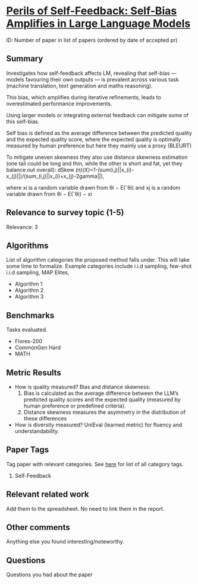 # [Perils of Self-Feedback: Self-Bias Amplifies in Large Language Models](https://arxiv.org/abs/2402.11436)

ID: Number of paper in list of papers (ordered by date of accepted pr)

## Summary

Investigates how self-feedback affects LM, revealing that self-bias — models favouring their own outputs — is prevalent across various task (machine translation, text generation and maths reasoning).

This bias, which amplifies during iterative refinements, leads to overestimated performance improvements. 

Using larger models or integrating external feedback can mitigate some of this self-bias.

Self bias is defined as the average difference between the predicted quality and the expected quality score, where the expected quality is optimally measured by human preference but here they mainly use a proxy (BLEURT)

To mitigate uneven skewness they also use distance skewness estimation (one tail could be long and
thin, while the other is short and fat, yet they balance out overall):
    dSkew _(n)(X)=1-(sum_(i,j)||x_(i)-x_(j)||)/(sum_(i,j)||x_(i)+x_(j)-2gamma||),

where xi is a random variable drawn from θi − E(ˆθi) and xj is a random variable drawn from θi − E(ˆθi) − xi

## Relevance to survey topic (1-5)

Relevance: 3

## Algorithms

List of algorithm categories the proposed method falls under. This will take some time to formalize. Example categories include i.i.d sampling, few-shot i.i.d sampling, MAP Elites, 

- Algorithm 1
- Algorithm 2
- Algorithm 3

## Benchmarks

Tasks evaluated.

- Flores-200
- CommonGen Hard
- MATH

## Metric Results

- How is quality measured?
    Bias and distance skewness: 
    1. Bias is calculated as the average difference between the LLM’s predicted quality scores and the expected quality (measured by human preference or predefined criteria).
    2. Distance skewness measures the asymmetry in the distribution of these differences
- How is diversity measured?
    UniEval (learned metric) for fluency and understandability.

## Paper Tags

Tag paper with relevant categories. See [here](https://github.com/Dahoas/QDSyntheticData/blob/main/papers/categories.json) for list of all category tags.

1. Self-Feedback

## Relevant related work

Add them to the spreadsheet. No need to link them in the report.

## Other comments

Anything else you found interesting/noteworthy.

## Questions

Questions you had about the paper
